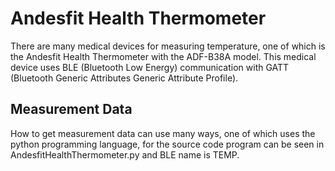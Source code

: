 # Andesfit Health Thermometer
There are many medical devices for measuring temperature, one of which is the Andesfit Health Thermometer with the ADF-B38A model. This medical device uses BLE (Bluetooth Low Energy) communication with GATT (Bluetooth Generic Attributes Generic Attribute Profile).

## Measurement Data
How to get measurement data can use many ways, one of which uses the python programming language, for the source code program can be seen in AndesfitHealthThermometer.py and BLE name is TEMP.